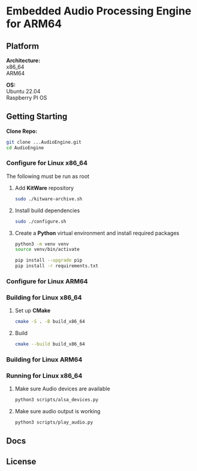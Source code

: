 # Embedded Audio Processing Engine for ARM64

## Platform

**Architecture:**<br>
x86_64<br>
ARM64<br>

**OS:**<br>
Ubuntu 22.04<br>
Raspberry PI OS<br>

## Getting Starting

**Clone Repo:**<br>
```bash
git clone ...AudioEngine.git
cd AudioEngine
```

### Configure for Linux x86_64
The following must be run as root

1. Add **KitWare** repository
    ```bash
    sudo ./kitware-archive.sh
    ```
2. Install build dependencies
    ```bash
    sudo ./configure.sh
    ```
3. Create a **Python** virtual environment and install required packages
    ```bash
    python3 -m venv venv
    source venv/bin/activate
    ```
    ```bash
    pip install --upgrade pip
    pip install -r requirements.txt
    ```

### Configure for Linux ARM64

### Building for Linux x86_64
1. Set up **CMake**
    ```bash
    cmake -S . -B build_x86_64
    ```
2. Build
    ```bash
    cmake --build build_x86_64
    ```

### Building for Linux ARM64

### Running for Linux x86_64
1. Make sure Audio devices are available
    ```bash
    python3 scripts/alsa_devices.py
    ```
2. Make sure audio output is working
    ```bash
    python3 scripts/play_audio.py
    ```



## Docs

## License